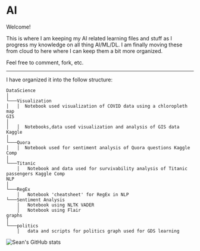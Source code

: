 # AI
Welcome! 

This is where I am keeping my AI related learning files and stuff as I progress my knowledge on all thing AI/ML/DL. I am finally moving these from cloud to here where I can keep them a bit more organized.

Feel free to comment, fork, etc.

---
I have organized it into the follow structure:

```
DataScience
│
└───Visualization
│   │  Notebook used visualization of COVID data using a chloropleth map
GIS
│
│   │  Notebooks,data used visualization and analysis of GIS data
Kaggle
│
└───Quora
│   │  Notebook used for sentiment analysis of Quora questions Kaggle Comp
│   
└───Titanic
    │   Notebook and data used for survivability analysis of Titanic passengers Kaggle Comp
NLP
│
└───RegEx
    │   Notebook 'cheatsheet' for RegEx in NLP
└───Sentiment Analysis
    │   Notebook using NLTK VADER 
    │   Notebook using Flair 
graphs
│
└───politics
    │   data and scripts for politics graph used for GDS learning
```

![Sean's GitHub stats](https://github-readme-stats.vercel.app/api?username=seangrant82&theme=monokai&show_icons=true)
